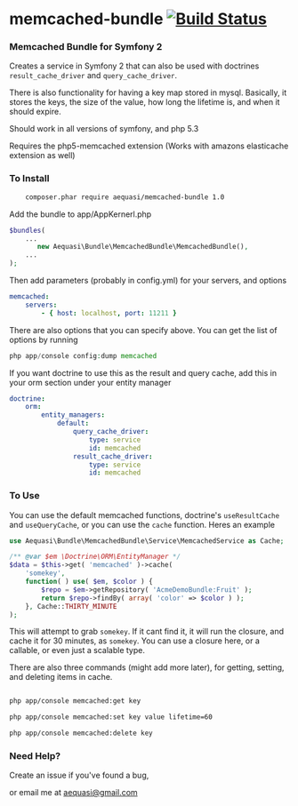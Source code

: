 memcached-bundle [![Build Status](https://travis-ci.org/aequasi/memcached-bundle.png?branch=master)](https://travis-ci.org/aequasi/memcached-bundle)
================

### Memcached Bundle for Symfony 2

Creates a service in Symfony 2 that can also be used with doctrines `result_cache_driver` and `query_cache_driver`.

There is also functionality for having a key map stored in mysql. Basically, it stores the keys, the size of the value, how long the lifetime is, and when it should expire.

Should work in all versions of symfony, and php 5.3

Requires the php5-memcached extension (Works with amazons elasticache extension as well)

### To Install

```sh
	composer.phar require aequasi/memcached-bundle 1.0
```

Add the bundle to app/AppKernerl.php

```php
$bundles(
    ...
       new Aequasi\Bundle\MemcachedBundle\MemcachedBundle(),
    ...
);
```

Then add parameters (probably in config.yml) for your servers, and options

```yml
memcached:
    servers:
        - { host: localhost, port: 11211 }
```

There are also options that you can specify above. You can get the list of options by running

```php
php app/console config:dump memcached
```

If you want doctrine to use this as the result and query cache, add this in your orm section
under your entity manager

```yml
doctrine:
    orm:
        entity_managers:
            default:
                query_cache_driver:
                    type: service
                    id: memcached
                result_cache_driver:
                    type: service
                    id: memcached
```

### To Use

You can use the default memcached functions, doctrine's `useResultCache` and `useQueryCache`, or you can use the `cache` function. Heres an example

```php
use Aequasi\Bundle\MemcachedBundle\Service\MemcachedService as Cache;

/** @var $em \Doctrine\ORM\EntityManager */
$data = $this->get( 'memcached' )->cache(
	'somekey',
	function( ) use( $em, $color ) {
		$repo = $em->getRepository( 'AcmeDemoBundle:Fruit' );
		return $repo->findBy( array( 'color' => $color ) );
	}, Cache::THIRTY_MINUTE
);
```

This will attempt to grab `somekey`. If it cant find it, it will run the closure, and cache it for 30 minutes, as `somekey`. You can use a closure here, or a callable, or even just a scalable type.

There are also three commands (might add more later), for getting, setting, and deleting items in cache.

```sh

php app/console memcached:get key

php app/console memcached:set key value lifetime=60

php app/console memcached:delete key

```

### Need Help?

Create an issue if you've found a bug,

or email me at aequasi@gmail.com
